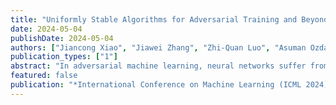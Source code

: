 ```yaml
---
title: "Uniformly Stable Algorithms for Adversarial Training and Beyond"
date: 2024-05-04
publishDate: 2024-05-04
authors: ["Jiancong Xiao", "Jiawei Zhang", "Zhi-Quan Luo", "Asuman Ozdaglar (Jiancong Xiao and Jiawei Zhang are the first authors)"]
publication_types: ["1"]
abstract: "In adversarial machine learning, neural networks suffer from a significant issue known as robust overfitting, where the robust test accuracy decreases over epochs (Rice et al., 2020). Recent research conducted by Xing et al.,2021; Xiao et al., 2022 has focused on studying the uniform stability of adversarial training. Their investigations revealed that SGD-based adversarial training fails to exhibit uniform stability, and the derived stability bounds align with the observed phenomenon of robust overfitting in experiments. This motivates us to develop uniformly stable algorithms specifically tailored for adversarial training. To this aim, we introduce Moreau envelope-$A$, a variant of the Moreau Envelope-type algorithm. We employ a Moreau envelope function to reframe the original problem as a min-min problem, separating the non-strong convexity and non-smoothness of the adversarial loss. Then, this approach alternates between solving the inner and outer minimization problems to achieve uniform stability without incurring additional computational overhead. In practical scenarios, we show the efficacy of ME-$A$ in mitigating the issue of robust overfitting. Beyond its application in adversarial training, this represents a fundamental result in uniform stability analysis, as ME-$A$ is the first algorithm to exhibit uniform stability for weakly-convex, non-smooth problems."
featured: false
publication: "*International Conference on Machine Learning (ICML 2024)*"
---
```

